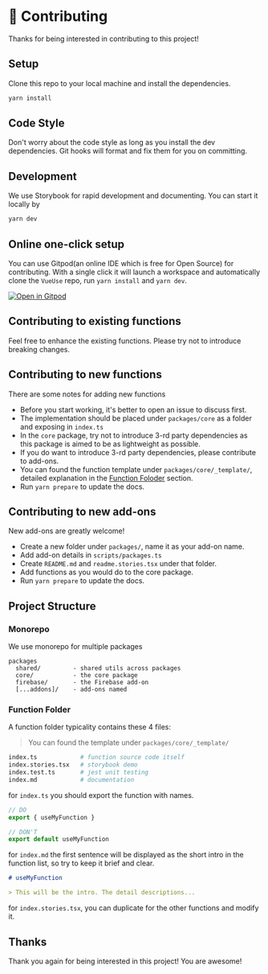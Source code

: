 # 🧱 Contributing

Thanks for being interested in contributing to this project!

## Setup

Clone this repo to your local machine and install the dependencies.

```bash
yarn install
```

## Code Style

Don't worry about the code style as long as you install the dev dependencies. Git hooks will format and fix them for you on committing.

## Development 

We use Storybook for rapid development and documenting. You can start it locally by

```bash
yarn dev
```

## Online one-click setup

You can use Gitpod(an online IDE which is free for Open Source) for contributing. With a single click it will launch a workspace and automatically clone the `VueUse` repo, run `yarn install` and `yarn dev`.

[![Open in Gitpod](https://gitpod.io/button/open-in-gitpod.svg)](https://gitpod.io/from-referrer/)

## Contributing to existing functions

Feel free to enhance the existing functions. Please try not to introduce breaking changes.


## Contributing to new functions

There are some notes for adding new functions

- Before you start working, it's better to open an issue to discuss first.
- The implementation should be placed under `packages/core` as a folder and exposing in `index.ts`
- In the `core` package, try not to introduce 3-rd party dependencies as this package is aimed to be as lightweight as possible.
- If you do want to introduce 3-rd party dependencies, please contribute to add-ons.
- You can found the function template under `packages/core/_template/`, detailed explanation in the [Function Foloder](#function-folder) section.
- Run `yarn prepare` to update the docs.

## Contributing to new add-ons

New add-ons are greatly welcome!

- Create a new folder under `packages/`, name it as your add-on name. 
- Add add-on details in `scripts/packages.ts`
- Create `README.md` and `readme.stories.tsx` under that folder.
- Add functions as you would do to the core package.
- Run `yarn prepare` to update the docs.

## Project Structure

### Monorepo

We use monorepo for multiple packages

```
packages
  shared/         - shared utils across packages
  core/           - the core package
  firebase/       - the Firebase add-on
  [...addons]/    - add-ons named
```

### Function Folder

A function folder typicality contains these 4 files:

> You can found the template under `packages/core/_template/`

```bash
index.ts            # function source code itself
index.stories.tsx   # storybook demo
index.test.ts       # jest unit testing
index.md            # documentation
```

for `index.ts` you should export the function with names.

```ts
// DO
export { useMyFunction }

// DON'T
export default useMyFunction
```

for `index.md` the first sentence will be displayed as the short intro in the function list, so try to keep it brief and clear.

```md
# useMyFunction

> This will be the intro. The detail descriptions...
```

for `index.stories.tsx`, you can duplicate for the other functions and modify it.


## Thanks

Thank you again for being interested in this project! You are awesome!

